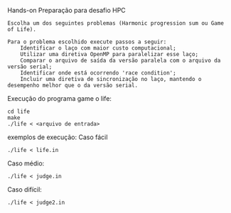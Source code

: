 Hands-on
Preparação para desafio HPC 

    Escolha um dos seguintes problemas (Harmonic progression sum ou Game of Life).
    
    Para o problema escolhido execute passos a seguir:
        Identificar o laço com maior custo computacional;
        Utilizar uma diretiva OpenMP para paralelizar esse laço;
        Comparar o arquivo de saída da versão paralela com o arquivo da versão serial;
        Identificar onde está ocorrendo 'race condition';
        Incluir uma diretiva de sincronização no laço, mantendo o desempenho melhor que o da versão serial.

Execução do programa game o life:
```
cd life
make
./life < <arquivo de entrada>
```
exemplos de execução:
Caso fácil

```
./life < life.in
```

Caso médio:

```
./life < judge.in
```

Caso difícil:

```
./life < judge2.in
```
